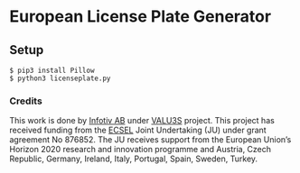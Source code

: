 # European License Plate Generator

## Setup

```
$ pip3 install Pillow
$ python3 licenseplate.py
```
### Credits

This work is done by [Infotiv AB](https://www.infotiv.se) under [VALU3S](https://valu3s.eu) project. This project has received funding from the [ECSEL](https://www.ecsel.eu) Joint Undertaking (JU) under grant agreement No 876852. The JU receives support from the European Union’s Horizon 2020 research and innovation programme and Austria, Czech Republic, Germany, Ireland, Italy, Portugal, Spain, Sweden, Turkey.
